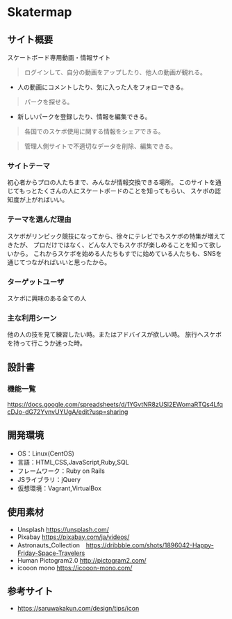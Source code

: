# Skatermap

## サイト概要
スケートボード専用動画・情報サイト

> ログインして、自分の動画をアップしたり、他人の動画が観れる。
- 人の動画にコメントしたり、気に入った人をフォローできる。

> パークを探せる。
- 新しいパークを登録したり、情報を編集できる。

> 各国でのスケボ使用に関する情報をシェアできる。

> 管理人側サイトで不適切なデータを削除、編集できる。

### サイトテーマ
初心者からプロの人たちまで、みんなが情報交換できる場所。
このサイトを通じてもっとたくさんの人にスケートボードのことを知ってもらい、
スケボの認知度が上がればいい。

### テーマを選んだ理由
スケボがリンピック競技になってから、徐々にテレビでもスケボの特集が増えてきたが、
プロだけではなく、どんな人でもスケボが楽しめることを知って欲しいから。
これからスケボを始める人たちもすでに始めている人たちも、SNSを通じてつながればいいと思ったから。

### ターゲットユーザ
スケボに興味のある全ての人

### 主な利用シーン
他の人の技を見て練習したい時。またはアドバイスが欲しい時。
旅行へスケボを持って行こうか迷った時。

## 設計書


### 機能一覧
https://docs.google.com/spreadsheets/d/1YGvtNR8zUSl2EWomaRTQs4LfqcDJo-dG72YvnvUYUgA/edit?usp=sharing

## 開発環境
- OS：Linux(CentOS)
- 言語：HTML,CSS,JavaScript,Ruby,SQL
- フレームワーク：Ruby on Rails
- JSライブラリ：jQuery
- 仮想環境：Vagrant,VirtualBox

## 使用素材
- Unsplash https://unsplash.com/
- Pixabay https://pixabay.com/ja/videos/
- Astronauts_Collection　https://dribbble.com/shots/1896042-Happy-Friday-Space-Travelers
- Human Pictogram2.0 http://pictogram2.com/
- icooon mono https://icooon-mono.com/

## 参考サイト
- https://saruwakakun.com/design/tips/icon

